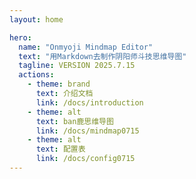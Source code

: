 ```yaml
---
layout: home

hero:
  name: "Onmyoji Mindmap Editor"
  text: "用Markdown去制作阴阳师斗技思维导图"
  tagline: VERSION 2025.7.15
  actions:
    - theme: brand
      text: 介绍文档
      link: /docs/introduction
    - theme: alt
      text: ban鹿思维导图
      link: /docs/mindmap0715
    - theme: alt
      text: 配置表
      link: /docs/config0715
---
```

